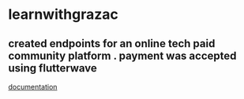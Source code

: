 # learnwithgrazac
## created endpoints for an online tech paid community platform . payment was accepted using flutterwave
[documentation]([https://documenter.getpostman.com/view/19324038/Uyr4KL7H])
